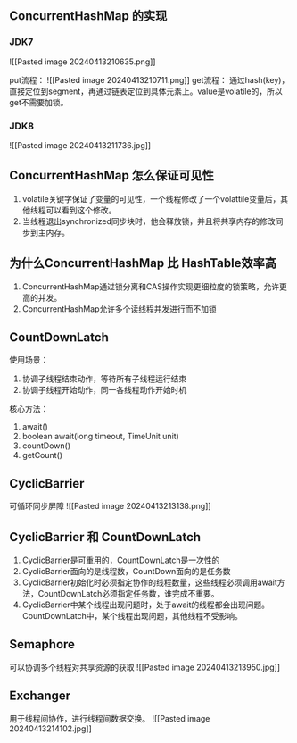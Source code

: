 ## ConcurrentHashMap 的实现
### JDK7
![[Pasted image 20240413210635.png]]

put流程：
![[Pasted image 20240413210711.png]]
get流程：
通过hash(key)，直接定位到segment，再通过链表定位到具体元素上。value是volatile的，所以get不需要加锁。

### JDK8
![[Pasted image 20240413211736.jpg]]


## ConcurrentHashMap 怎么保证可见性
1. volatile关键字保证了变量的可见性，一个线程修改了一个volattile变量后，其他线程可以看到这个修改。
2. 当线程退出synchronized同步块时，他会释放锁，并且将共享内存的修改同步到主内存。
## 为什么ConcurrentHashMap 比 HashTable效率高
1. ConcurrentHashMap通过锁分离和CAS操作实现更细粒度的锁策略，允许更高的并发。
2. ConcurrentHashMap允许多个读线程并发进行而不加锁

## CountDownLatch
使用场景：
1. 协调子线程结束动作，等待所有子线程运行结束
2. 协调子线程开始动作，同一各线程动作开始时机

核心方法：
1. await()
2. boolean await(long timeout, TimeUnit unit)
3. countDown()
4. getCount()

## CyclicBarrier
可循环同步屏障
![[Pasted image 20240413213138.png]]
## CyclicBarrier 和 CountDownLatch
1. CyclicBarrier是可重用的，CountDownLatch是一次性的
2. CyclicBarrier面向的是线程数，CountDown面向的是任务数
3. CyclicBarrier初始化时必须指定协作的线程数量，这些线程必须调用await方法，CountDownLatch必须指定任务数，谁完成不重要。
4. CyclicBarrier中某个线程出现问题时，处于await的线程都会出现问题。CountDownLatch中，某个线程出现问题，其他线程不受影响。
## Semaphore
可以协调多个线程对共享资源的获取
![[Pasted image 20240413213950.jpg]]

## Exchanger
用于线程间协作，进行线程间数据交换。
![[Pasted image 20240413214102.jpg]]
